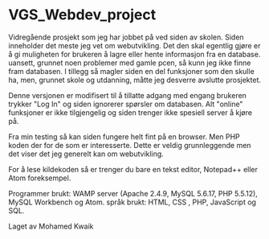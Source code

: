 # VGS_Webdev_project
Vidregående prosjekt som jeg har jobbet på ved siden av skolen.
Siden inneholder det meste jeg vet om webutvikling.
Det den skal egentlig gjøre er å gi muligheten for brukeren å lagre eller hente informasjon fra en database. uansett, grunnet noen problemer med gamle pcen, så kunn jeg ikke finne fram databasen. I tillegg så magler siden en del funksjoner som den skulle ha, men, grunnet skole og utdanning, måtte jeg desverre avslutte prosjektet.

Denne versjonen er modifisert til å tillatte adgang med engang brukeren trykker "Log In" og siden ignorerer spørsler om databasen. Alt "online" funksjoner er ikke tilgjengelig og siden trenger ikke spesiell server å kjøre på.

Fra min testing så kan siden fungere helt fint på en browser. Men PHP koden der for de som er interesserte. Dette er veldig grunnleggende men det viser det jeg generelt kan om webutvikling.

For å lese kildekoden så er trenger du bare en tekst editor, Notepad++ eller Atom foreksempel.

Programmer brukt: WAMP server (Apache 2.4.9, MySQL 5.6.17, PHP 5.5.12), MySQL Workbench og Atom.
språk brukt: HTML, CSS , PHP, JavaScript og SQL.

Laget av Mohamed Kwaik
